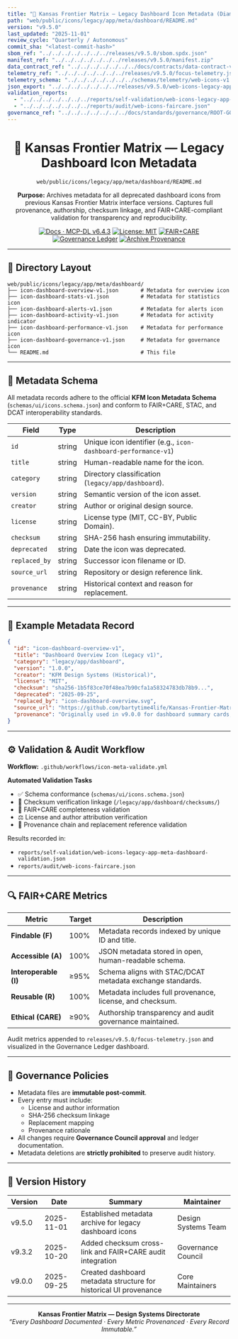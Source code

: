 ```yaml
---
title: "📜 Kansas Frontier Matrix — Legacy Dashboard Icon Metadata (Diamond⁹ Ω / Crown∞Ω Ultimate Certified)"
path: "web/public/icons/legacy/app/meta/dashboard/README.md"
version: "v9.5.0"
last_updated: "2025-11-01"
review_cycle: "Quarterly / Autonomous"
commit_sha: "<latest-commit-hash>"
sbom_ref: "../../../../../../../releases/v9.5.0/sbom.spdx.json"
manifest_ref: "../../../../../../../releases/v9.5.0/manifest.zip"
data_contract_ref: "../../../../../../../docs/contracts/data-contract-v3.json"
telemetry_ref: "../../../../../../../releases/v9.5.0/focus-telemetry.json"
telemetry_schema: "../../../../../../../schemas/telemetry/web-icons-v1.json"
json_export: "../../../../../../../releases/v9.5.0/web-icons-legacy-app-meta-dashboard.json"
validation_reports:
  - "../../../../../../../reports/self-validation/web-icons-legacy-app-meta-dashboard-validation.json"
  - "../../../../../../../reports/audit/web-icons-faircare.json"
governance_ref: "../../../../../../../docs/standards/governance/ROOT-GOVERNANCE.md"
---
```


<div align="center">

# 📜 Kansas Frontier Matrix — **Legacy Dashboard Icon Metadata**
`web/public/icons/legacy/app/meta/dashboard/README.md`

**Purpose:** Archives metadata for all deprecated dashboard icons from previous Kansas Frontier Matrix interface versions. Captures full provenance, authorship, checksum linkage, and FAIR+CARE-compliant validation for transparency and reproducibility.

[![Docs · MCP-DL v6.4.3](https://img.shields.io/badge/Docs-MCP--DL%20v6.4.3-blue)](../../../../../../../docs/standards/markdown_rules.md)
[![License: MIT](https://img.shields.io/badge/License-MIT-green)](../../../../../../../LICENSE)
[![FAIR+CARE](https://img.shields.io/badge/FAIR%2BCARE-Compliant-orange)](../../../../../../../docs/standards/governance/ROOT-GOVERNANCE.md)
[![Governance Ledger](https://img.shields.io/badge/Governance-Ledger-Active-purple)](../../../../../../../docs/standards/governance/LEDGER.md)
[![Archive Provenance](https://img.shields.io/badge/Archive-Metadata%20Immutable-critical)](../../../../../../../reports/audit/web-icons-faircare.json)

</div>

---

## 📁 Directory Layout

```
web/public/icons/legacy/app/meta/dashboard/
├── icon-dashboard-overview-v1.json       # Metadata for overview icon
├── icon-dashboard-stats-v1.json          # Metadata for statistics icon
├── icon-dashboard-alerts-v1.json         # Metadata for alerts icon
├── icon-dashboard-activity-v1.json       # Metadata for activity indicator
├── icon-dashboard-performance-v1.json    # Metadata for performance icon
├── icon-dashboard-governance-v1.json     # Metadata for governance icon
└── README.md                             # This file
```

---

## 🧩 Metadata Schema

All metadata records adhere to the official **KFM Icon Metadata Schema** (`schemas/ui/icons.schema.json`) and conform to FAIR+CARE, STAC, and DCAT interoperability standards.

| Field | Type | Description |
|--------|------|-------------|
| `id` | string | Unique icon identifier (e.g., `icon-dashboard-performance-v1`) |
| `title` | string | Human-readable name for the icon. |
| `category` | string | Directory classification (`legacy/app/dashboard`). |
| `version` | string | Semantic version of the icon asset. |
| `creator` | string | Author or original design source. |
| `license` | string | License type (MIT, CC-BY, Public Domain). |
| `checksum` | string | SHA-256 hash ensuring immutability. |
| `deprecated` | string | Date the icon was deprecated. |
| `replaced_by` | string | Successor icon filename or ID. |
| `source_url` | string | Repository or design reference link. |
| `provenance` | string | Historical context and reason for replacement. |

---

## 🧾 Example Metadata Record

```json
{
  "id": "icon-dashboard-overview-v1",
  "title": "Dashboard Overview Icon (Legacy v1)",
  "category": "legacy/app/dashboard",
  "version": "1.0.0",
  "creator": "KFM Design Systems (Historical)",
  "license": "MIT",
  "checksum": "sha256-1b5f83ce70f48ea7b90cfa1a58324783db78b9...",
  "deprecated": "2025-09-25",
  "replaced_by": "icon-dashboard-overview.svg",
  "source_url": "https://github.com/bartytime4life/Kansas-Frontier-Matrix",
  "provenance": "Originally used in v9.0.0 for dashboard summary cards; replaced in v9.3.2 with updated layout and color accessibility improvements."
}
```

---

## ⚙️ Validation & Audit Workflow

**Workflow:** `.github/workflows/icon-meta-validate.yml`

**Automated Validation Tasks**
- ✅ Schema conformance (`schemas/ui/icons.schema.json`)  
- 🔐 Checksum verification linkage (`/legacy/app/dashboard/checksums/`)  
- 🧾 FAIR+CARE completeness validation  
- ⚖️ License and author attribution verification  
- 🧭 Provenance chain and replacement reference validation  

Results recorded in:
- `reports/self-validation/web-icons-legacy-app-meta-dashboard-validation.json`
- `reports/audit/web-icons-faircare.json`

---

## 🔍 FAIR+CARE Metrics

| Metric | Target | Description |
|--------|---------|-------------|
| **Findable (F)** | 100% | Metadata records indexed by unique ID and title. |
| **Accessible (A)** | 100% | JSON metadata stored in open, human-readable schema. |
| **Interoperable (I)** | ≥95% | Schema aligns with STAC/DCAT metadata exchange standards. |
| **Reusable (R)** | 100% | Metadata includes full provenance, license, and checksum. |
| **Ethical (CARE)** | ≥90% | Authorship transparency and audit governance maintained. |

Audit metrics appended to `releases/v9.5.0/focus-telemetry.json` and visualized in the Governance Ledger dashboard.

---

## 🧱 Governance Policies

- Metadata files are **immutable post-commit**.  
- Every entry must include:
  - License and author information  
  - SHA-256 checksum linkage  
  - Replacement mapping  
  - Provenance rationale  
- All changes require **Governance Council approval** and ledger documentation.  
- Metadata deletions are **strictly prohibited** to preserve audit history.  

---

## 🧾 Version History

| Version | Date | Summary | Maintainer |
|----------|------|----------|-------------|
| v9.5.0 | 2025-11-01 | Established metadata archive for legacy dashboard icons | Design Systems Team |
| v9.3.2 | 2025-10-20 | Added checksum cross-link and FAIR+CARE audit integration | Governance Council |
| v9.0.0 | 2025-09-25 | Created dashboard metadata structure for historical UI provenance | Core Maintainers |

---

<div align="center">

**Kansas Frontier Matrix — Design Systems Directorate**  
*“Every Dashboard Documented · Every Metric Provenanced · Every Record Immutable.”*

</div>

